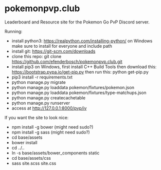 # pokemonpvp.club

Leaderboard and Resource site for the Pokemon Go PvP Discord server.

Running:
* install python3: https://realpython.com/installing-python/
  on Windows make sure to install for everyone and include path
* install git: https://git-scm.com/downloads
* clone this repo: git clone https://github.com/efenderbosch/pokemonpvp.club.git
* install pip3
  on Windows, first install C++ Build Tools
  then download this: https://bootstrap.pypa.io/get-pip.py
  then run this: python get-pip.py
* pip3 install -r requirements.txt
* python manage.py migrate
* python manage.py loaddata pokemon/fixtures/pokemon.json
* python manage.py loaddata pokemon/fixtures/type-matchups.json
* python manage.py createcachetable
* python manage.py runserver
* access at http://127.0.0.1:8000/pvp/iv

If you want the site to look nice:
* npm install -g bower (might need sudo?)
* npm install -g sass (might need sudo?)
* cd base/assets
* bower install
* cd ../..
* ln -s base/assets/bower_components static
* cd base/assets/css
* sass site.scss site.css
